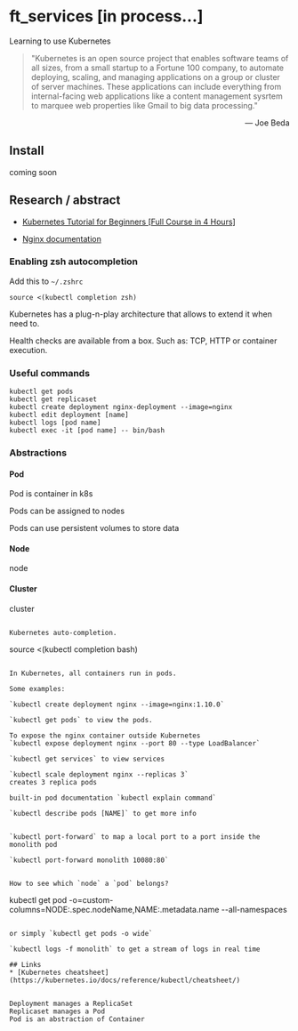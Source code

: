 # ft_services [in process...]
Learning to use Kubernetes

> "Kubernetes is an open source project that enables software teams of all sizes, from a small startup to a Fortune 100 company, to automate deploying, scaling, and managing applications on a group or cluster of server machines.
>These applications can include everything from internal-facing web applications like a content management sysrtem to marquee web properties like Gmail to big data processing."

<div style="text-align: right">— Joe Beda</div>

## Install
coming soon

## Research / abstract

* [Kubernetes Tutorial for Beginners [Full Course in 4 Hours]](https://youtu.be/X48VuDVv0do)

* [Nginx documentation](http://nginx.org/en/docs/beginners_guide.html)

### Enabling zsh autocompletion

Add this to `~/.zshrc`
```
source <(kubectl completion zsh)
```

Kubernetes has a plug-n-play architecture that allows to extend it when need to.

Health checks are available from a box. Such as: TCP, HTTP or container execution.



### Useful commands
```
kubectl get pods
kubectl get replicaset
kubectl create deployment nginx-deployment --image=nginx
kubectl edit deployment [name]
kubectl logs [pod name]
kubectl exec -it [pod name] -- bin/bash
```

### Abstractions

#### Pod

Pod is container in k8s

Pods can be assigned to nodes

Pods can use persistent volumes to store data

#### Node
node			

#### Cluster
cluster
```

Kubernetes auto-completion.
```
source <(kubectl completion bash)
```

In Kubernetes, all containers run in pods.

Some examples:

`kubectl create deployment nginx --image=nginx:1.10.0`

`kubectl get pods` to view the pods.

To expose the nginx container outside Kubernetes
`kubectl expose deployment nginx --port 80 --type LoadBalancer`

`kubectl get services` to view services

`kubectl scale deployment nginx --replicas 3`
creates 3 replica pods

built-in pod documentation `kubectl explain command`

`kubectl describe pods [NAME]` to get more info


`kubectl port-forward` to map a local port to a port inside the monolith pod

`kubectl port-forward monolith 10080:80`


How to see which `node` a `pod` belongs?
```
kubectl get pod -o=custom-columns=NODE:.spec.nodeName,NAME:.metadata.name --all-namespaces
```

or simply `kubectl get pods -o wide`

`kubectl logs -f monolith` to get a stream of logs in real time

## Links
* [Kubernetes cheatsheet](https://kubernetes.io/docs/reference/kubectl/cheatsheet/)


Deployment manages a ReplicaSet
Replicaset manages a Pod
Pod is an abstraction of Container